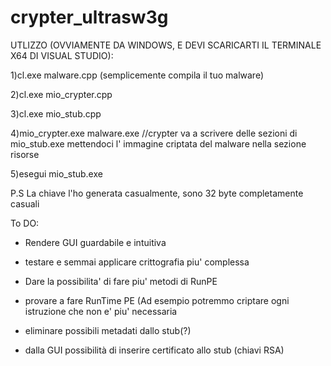 # crypter_ultrasw3g
UTLIZZO (OVVIAMENTE DA WINDOWS, E DEVI SCARICARTI IL TERMINALE X64 DI VISUAL STUDIO):

1)cl.exe malware.cpp (semplicemente compila il tuo malware)

2)cl.exe mio_crypter.cpp

3)cl.exe mio_stub.cpp

4)mio_crypter.exe malware.exe  //crypter va a scrivere delle sezioni di mio_stub.exe mettendoci l' immagine criptata del malware nella sezione risorse

5)esegui mio_stub.exe


P.S La chiave l'ho generata casualmente, sono 32 byte completamente casuali



To DO:

- Rendere GUI guardabile e intuitiva

- testare e semmai applicare crittografia piu' complessa

- Dare la possibilita' di fare piu' metodi di RunPE

- provare  a fare RunTime PE (Ad esempio potremmo criptare ogni istruzione che non e' piu' necessaria

- eliminare possibili metadati dallo stub(?)

- dalla GUI possibilità di inserire certificato allo stub (chiavi RSA)
